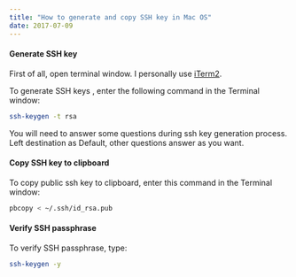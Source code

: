 ```yaml
---
title: "How to generate and copy SSH key in Mac OS"
date: 2017-07-09
---
```


#### Generate SSH key

First of all, open terminal window. I personally use [iTerm2](https://www.iterm2.com/).

To generate SSH keys , enter the following command in the Terminal window:

```bash
ssh-keygen -t rsa
```

You will need to answer some questions during ssh key generation process. Left destination as Default, other questions answer as you want.

#### Copy SSH key to clipboard

To copy public ssh key to clipboard, enter this command in the Terminal window:

```bash
pbcopy < ~/.ssh/id_rsa.pub
```

#### Verify SSH passphrase

To verify SSH passphrase, type:

```bash
ssh-keygen -y
```
